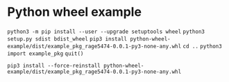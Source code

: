 # Python wheel example

`python3 -m pip install --user --upgrade setuptools wheel`
`python3 setup.py sdist bdist_wheel`
`pip3 install python-wheel-example/dist/example_pkg_rage5474-0.0.1-py3-none-any.whl`
`cd ..`
`python3`
`import example_pkg`
`quit()`

`pip3 install --force-reinstall python-wheel-example/dist/example_pkg_rage5474-0.0.1-py3-none-any.whl`
